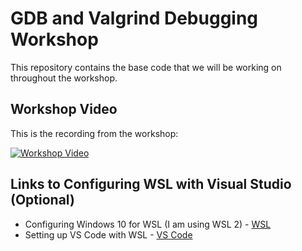 # GDB and Valgrind Debugging Workshop

This repository contains the base code that we will be working on throughout the workshop. 

## Workshop Video

This is the recording from the workshop:

[![Workshop Video](https://img.youtube.com/vi/qboRlI1zz6U/0.jpg)](https://youtu.be/qboRlI1zz6U)

## Links to Configuring WSL with Visual Studio (Optional)

* Configuring Windows 10 for WSL (I am using WSL 2) - [WSL](https://docs.microsoft.com/en-us/windows/wsl/install-win10)
* Setting up VS Code with WSL - [VS Code](https://docs.microsoft.com/en-us/windows/wsl/tutorials/wsl-vscode)
